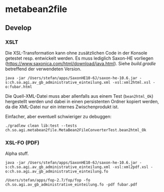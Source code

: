 # metabean2file

## Develop

### XSLT

Die XSL-Transformation kann ohne zusätzlichen Code in der Konsole getestet resp. entwickelt werden. Es muss lediglich Saxon-HE vorliegen (https://www.saxonica.com/html/download/java.html). Siehe _build.gradle_ betreffend der verwendeten Version.

```
java -jar /Users/stefan/apps/SaxonHE10-6J/saxon-he-10.6.jar -s:ch.so.agi.av_gb_administrative_einteilung.xml -xsl:xml2html.xsl -o:fubar.html
```

Die Quell-XML-Datei muss aber allenfalls aus einem Test (`bean2html_Ok`) hergestellt werden und dabei in einen persistenten Ordner kopiert werden, da die XML-Datei nur ein internes Zwischenprodukt ist. 

Einfacher, aber eventuell schwieriger zu debuggen:

```
./gradlew clean lib:test --tests ch.so.agi.metabean2file.MetaBean2FileConverterTest.bean2html_Ok
```

### XSL-FO (PDF)

Alpha stuff.

```
java -jar /Users/stefan/apps/SaxonHE10-6J/saxon-he-10.6.jar -s:ch.so.agi.av_gb_administrative_einteilung.xml -xsl:xml2pdf.xsl -o:ch.so.agi.av_gb_administrative_einteilung.fo

/Users/stefan/apps/fop-2.7/fop/fop -fo ch.so.agi.av_gb_administrative_einteilung.fo -pdf fubar.pdf
```